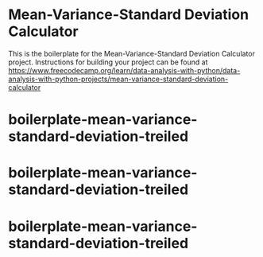 # Mean-Variance-Standard Deviation Calculator

This is the boilerplate for the Mean-Variance-Standard Deviation Calculator project. Instructions for building your project can be found at https://www.freecodecamp.org/learn/data-analysis-with-python/data-analysis-with-python-projects/mean-variance-standard-deviation-calculator
# boilerplate-mean-variance-standard-deviation-treiled
# boilerplate-mean-variance-standard-deviation-treiled
# boilerplate-mean-variance-standard-deviation-treiled
